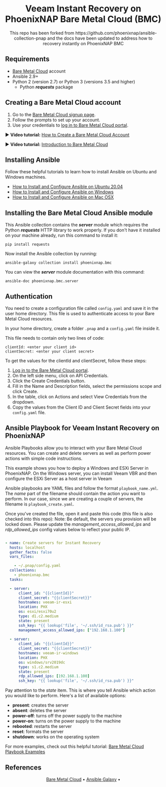 <h1 align="center">
Veeam Instant Recovery on PhoenixNAP Bare Metal Cloud (BMC)
</h1>

<p align="center">
This repo has been forked from https://github.com/phoenixnap/ansible-collection-pnap and the docs have been updated to address how to recovery instantly on PhoenixNAP BMC</p>

## Requirements

- [Bare Metal Cloud](https://bmc.phoenixnap.com) account
- Ansible 2.9+
- Python 2 (version 2.7) or Python 3 (versions 3.5 and higher)
  - Python **_requests_** package

## Creating a Bare Metal Cloud account

1. Go to the [Bare Metal Cloud signup page](https://support.phoenixnap.com/wap-jpost3/bmcSignup).
2. Follow the prompts to set up your account.
3. Use your credentials to [log in to Bare Metal Cloud portal](https://bmc.phoenixnap.com).

:arrow_forward: **Video tutorial:** [How to Create a Bare Metal Cloud Account](https://www.youtube.com/watch?v=RLRQOisEB-k)
<br>

:arrow_forward: **Video tutorial:** [Introduction to Bare Metal Cloud](https://www.youtube.com/watch?v=8TLsqgLDMN4)

## Installing Ansible

Follow these helpful tutorials to learn how to install Ansible on Ubuntu and Windows machines.

- [How to Install and Configure Ansible on Ubuntu 20.04](https://phoenixnap.com/kb/install-ansible-ubuntu-20-04)
- [How to Install and Configure Ansible on Windows](https://phoenixnap.com/kb/install-ansible-on-windows)
- [How to Install and Configure Ansible on Mac OSX](https://www.toptechskills.com/ansible-tutorials-courses/how-to-install-ansible-mac-os-x-tutorial/)

## Installing the Bare Metal Cloud Ansible module

This Ansible collection contains the **_server_** module which requires the Python **_requests_** HTTP library to work properly. If you don't have it installed on your machine already, run this command to install it:

    pip install requests

Now install the Ansible collection by running:

    ansible-galaxy collection install phoenixnap.bmc

You can view the **_server_** module documentation with this command:

    ansible-doc phoenixnap.bmc.server

## Authentication

You need to create a configuration file called `config.yaml` and save it in the user home directory. This file is used to authenticate access to your Bare Metal Cloud resources.

In your home directory, create a folder `.pnap` and a `config.yaml` file inside it.

This file needs to contain only two lines of code:

    clientId: <enter your client id>
    clientSecret: <enter your client secret>

To get the values for the clientId and clientSecret, follow these steps:

1. [Log in to the Bare Metal Cloud portal](https://bmc.phoenixnap.com).
2. On the left side menu, click on API Credentials.
3. Click the Create Credentials button.
4. Fill in the Name and Description fields, select the permissions scope and click Create.
5. In the table, click on Actions and select View Credentials from the dropdown.
6. Copy the values from the Client ID and Client Secret fields into your `config.yaml` file.

## Ansible Playbook for Veeam Instant Recovery on PhoenixNAP

Ansible Playbooks allow you to interact with your Bare Metal Cloud resources. You can create and delete servers as well as perform power actions with simple code instructions.

This example shows you how to deploy a Windows and ESXi Server in PhoenixNAP. On the Windows server, you can install Veeam VBR and then configure the ESXi Server as a host server in Veeam

Ansible playbooks are YAML files and follow the format `playbook_name.yml`. The _name_ part of the filename should contain the action you want to perform. In our case, since we are creating a couple of servers, the filename is `playbook_create.yaml`.

Once you've created the file, open it and paste this code (this file is also checked into this repo):
Note: Be default, the servers you provision will be locked down. Please update the <i>management_access_allowed_ips</i> and <i>rdp_allowed_ips</i> config values below to reflect your public IP.

```yaml

- name: Create servers for Instant Recovery
  hosts: localhost
  gather_facts: false
  vars_files:

    - ~/.pnap/config.yaml
  collections:
    - phoenixnap.bmc
  tasks:

  - server:
      client_id: "{{clientId}}"
      client_secret: "{{clientSecret}}"
      hostnames: veeam-ir-esxi
      location: PHX
      os: esxi/esxi70u2
      type: d1.c2.medium
      state: present
      ssh_key: "{{ lookup('file', '~/.ssh/id_rsa.pub') }}"
      management_access_allowed_ips: ["192.168.1.100"]
  
  - server:
      client_id: "{{clientId}}"
      client_secret: "{{clientSecret}}"
      hostnames: veeam-ir-windows
      location: PHX
      os: windows/srv2019dc
      type: s1.c2.medium
      state: present
      rdp_allowed_ips: [192.168.1.100]
      ssh_key: "{{ lookup('file', '~/.ssh/id_rsa.pub') }}"

```

Pay attention to the *state* item. This is where you tell Ansible which action you would like to perform. Here's a list of available options:

-   **present**: creates the server
-   **absent**: deletes the server
-   **power-off**: turns off the power supply to the machine
-   **power-on**: turns on the power supply to the machine
-   **rebooted**: restarts the server
-   **reset**: formats the server
-   **shutdown**: works on the operating system

For more examples, check out this helpful tutorial: [Bare Metal Cloud Playbook Examples](https://phoenixnap.com/kb/how-to-install-phoenixnap-bmc-ansible-module#htoc-bmc-playbook-examples)

## References
<p align="center">
  <a href="https://phoenixnap.com/bare-metal-cloud">Bare Metal Cloud</a> •
  <a href="https://galaxy.ansible.com/phoenixnap/bmc">Ansible Galaxy</a> •
</p>
